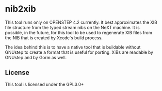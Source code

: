 # nib2xib
This tool runs only on OPENSTEP 4.2 currently.  It best approximates the XIB file structure from the typed stream nibs on the NeXT machine.   It is possible, in the future, for this tool to be used to regenerate XIB files from the NIB that is created by Xcode's build process.

The idea behind this is to have a native tool that is buildable without GNUstep to create a format that is useful for porting.  XIBs are readable by GNUstep and by Gorm as well.

## License
This tool is licensed under the GPL3.0+

